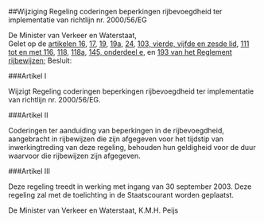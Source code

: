 <meta http-equiv='Content-Type' content='text/html; charset=utf-8' />

##Wijziging Regeling coderingen beperkingen rijbevoegdheid ter implementatie van richtlijn nr. 2000/56/EG 

De Minister van Verkeer en Waterstaat,  
Gelet op de [artikelen 16](../../../../../../../../AMvB/reglement/rijbewijzen/BWBR0008074/README.md), [17](../../../../../../../../AMvB/reglement/rijbewijzen/BWBR0008074/README.md), [19](../../../../../../../../AMvB/reglement/rijbewijzen/BWBR0008074/README.md), [19a](../../../../../../../../AMvB/reglement/rijbewijzen/BWBR0008074/README.md), [24](../../../../../../../../AMvB/reglement/rijbewijzen/BWBR0008074/README.md), [103, vierde, vijfde en zesde lid](../../../../../../../../AMvB/reglement/rijbewijzen/BWBR0008074/README.md), [111 tot en met 116](../../../../../../../../AMvB/reglement/rijbewijzen/BWBR0008074/README.md), [118](../../../../../../../../AMvB/reglement/rijbewijzen/BWBR0008074/README.md), [118a](../../../../../../../../AMvB/reglement/rijbewijzen/BWBR0008074/README.md), [145, onderdeel e](../../../../../../../../AMvB/reglement/rijbewijzen/BWBR0008074/README.md), en [193 van het Reglement rijbewijzen](../../../../../../../../AMvB/reglement/rijbewijzen/BWBR0008074/README.md);
Besluit:    

###Artikel I  

Wijzigt Regeling coderingen beperkingen rijbevoegdheid ter implementatie van richtlijn nr. 2000/56/EG. 

###Artikel II  

Coderingen ter aanduiding van beperkingen in de rijbevoegdheid, aangebracht in rijbewijzen die zijn afgegeven voor het tijdstip van inwerkingtreding van deze regeling, behouden hun geldigheid voor de duur waarvoor die rijbewijzen zijn afgegeven. 

###Artikel III  

Deze regeling treedt in werking met ingang van 30 september 2003. 
Deze regeling zal met de toelichting in de Staatscourant worden geplaatst.   

De 
Minister van Verkeer en Waterstaat, 
K.M.H. Peijs      
